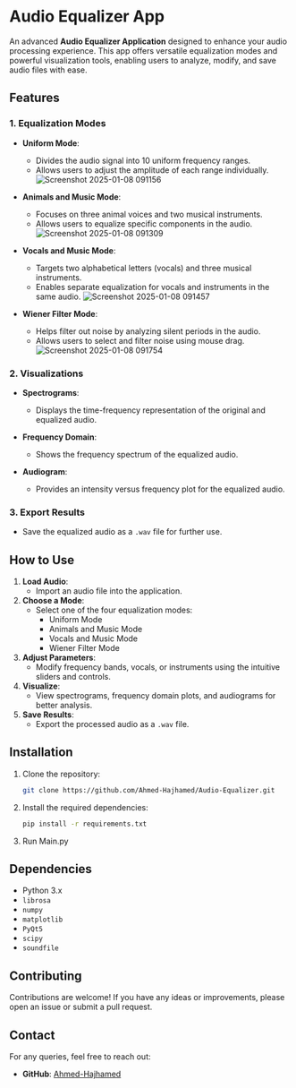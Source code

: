 # Audio Equalizer App

An advanced **Audio Equalizer Application** designed to enhance your audio processing experience. This app offers versatile equalization modes and powerful visualization tools, enabling users to analyze, modify, and save audio files with ease.

## Features

### 1. **Equalization Modes**
- **Uniform Mode**:
  - Divides the audio signal into 10 uniform frequency ranges.
  - Allows users to adjust the amplitude of each range individually.
![Screenshot 2025-01-08 091156](https://github.com/user-attachments/assets/d7a4a5ee-b330-490b-8521-1224f09e183b)

- **Animals and Music Mode**:
  - Focuses on three animal voices and two musical instruments.
  - Allows users to equalize specific components in the audio.
![Screenshot 2025-01-08 091309](https://github.com/user-attachments/assets/8865d2e5-5fbd-4a6f-9c52-380c16640ee4)

- **Vocals and Music Mode**:
  - Targets two alphabetical letters (vocals) and three musical instruments.
  - Enables separate equalization for vocals and instruments in the same audio.
![Screenshot 2025-01-08 091457](https://github.com/user-attachments/assets/ff7975f3-de6e-4110-bbfa-7fe1c433937a)

- **Wiener Filter Mode**:
  - Helps filter out noise by analyzing silent periods in the audio.
  - Allows users to select and filter noise using mouse drag.
![Screenshot 2025-01-08 091754](https://github.com/user-attachments/assets/9e0c637c-1f55-4a98-adc1-352e5ea5629e)

### 2. **Visualizations**
- **Spectrograms**:
  - Displays the time-frequency representation of the original and equalized audio.

- **Frequency Domain**:
  - Shows the frequency spectrum of the equalized audio.

- **Audiogram**:
  - Provides an intensity versus frequency plot for the equalized audio.

### 3. **Export Results**
- Save the equalized audio as a `.wav` file for further use.

## How to Use
1. **Load Audio**:
   - Import an audio file into the application.
2. **Choose a Mode**:
   - Select one of the four equalization modes:
     - Uniform Mode
     - Animals and Music Mode
     - Vocals and Music Mode
     - Wiener Filter Mode
3. **Adjust Parameters**:
   - Modify frequency bands, vocals, or instruments using the intuitive sliders and controls.
4. **Visualize**:
   - View spectrograms, frequency domain plots, and audiograms for better analysis.
5. **Save Results**:
   - Export the processed audio as a `.wav` file.

## Installation
1. Clone the repository:
   ```bash
   git clone https://github.com/Ahmed-Hajhamed/Audio-Equalizer.git
   ```
2. Install the required dependencies:
   ```bash
   pip install -r requirements.txt
   ```
3. Run Main.py

## Dependencies
- Python 3.x
- `librosa`
- `numpy`
- `matplotlib`
- `PyQt5`
- `scipy`
- `soundfile`

## Contributing
Contributions are welcome! If you have any ideas or improvements, please open an issue or submit a pull request.

## Contact
For any queries, feel free to reach out:
- **GitHub**: [Ahmed-Hajhamed](https://github.com/Ahmed-Hajhamed)

